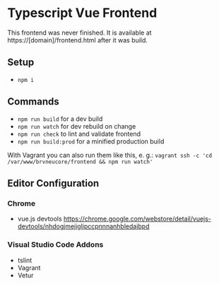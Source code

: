 # Typescript Vue Frontend

This frontend was never finished. It is available at https://[domain]/frontend.html after it was build.

## Setup

- `npm i`

## Commands

- `npm run build` for a dev build
- `npm run watch` for dev rebuild on change
- `npm run check` to lint and validate frontend
- `npm run build:prod` for a minified production build

With Vagrant you can also run them like this, e. g.:
`vagrant ssh -c 'cd /var/www/brvneucore/frontend && npm run watch'`

## Editor Configuration

### Chrome

- vue.js devtools https://chrome.google.com/webstore/detail/vuejs-devtools/nhdogjmejiglipccpnnnanhbledajbpd

### Visual Studio Code Addons

- tslint
- Vagrant
- Vetur
